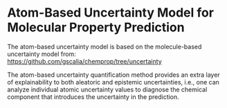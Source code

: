 # Atom-Based Uncertainty Model for Molecular Property Prediction

The atom-based uncertainty model is based on the molecule-based uncertainty model from: https://github.com/gscalia/chemprop/tree/uncertainty


The atom-based uncertainty quantification method provides an extra layer of explainability to both aleatoric and epistemic uncertainties, i.e., one can analyze individual atomic uncertainty values to diagnose the chemical component that introduces the uncertainty in the prediction.
